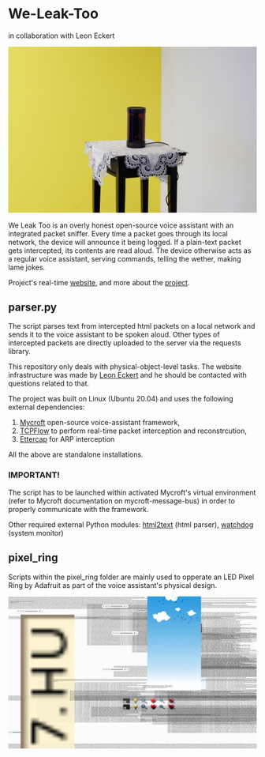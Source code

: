 # We-Leak-Too
in collaboration with Leon Eckert

![weleaktoo](https://github.com/modern-online/We-Leak-Too/blob/main/images/DSCF6515-3-no-shadoww2.jpg)

We Leak Too is an overly honest open-source voice assistant with an integrated packet sniffer. Every time a packet goes through its local network, the device will announce it being logged. If a plain-text packet gets intercepted, its contents are read aloud. The device otherwise acts as a regular voice assistant, serving commands, telling the wether, making lame jokes. 

Project's real-time [website](https://weleaktoo.com/),
and more about the [project](https://vjnks.com/works/we-leak-too-43).

## parser.py 

The script parses text from intercepted html packets on a local network and sends it to the voice assistant to be spoken aloud. Other types of intercepted packets are directly uploaded to the server via the requests library. 

This repository only deals with physical-object-level tasks. The website infrastructure was made by [Leon Eckert](https://leoneckert.com/) and he should be contacted with questions related to that.

The project was built on Linux (Ubuntu 20.04) and uses the following external dependencies:
1) [Mycroft](https://github.com/mycroftai) open-source voice-assistant framework,
2) [TCPFlow](https://github.com/simsong/tcpflow) to perform real-time packet interception and reconstrcution,
3) [Ettercap](https://github.com/Ettercap/ettercap) for ARP interception 

All the above are standalone installations. 

### IMPORTANT!
The script has to be launched within activated Mycroft's virtual environment (refer to Mycroft documentation on mycroft-message-bus) in order to properly communicate with the framework. 

Other required external Python modules: 
[html2text](https://pypi.org/project/html2text/) (html parser), [watchdog](https://pypi.org/project/watchdog/) (system monitor) 

## pixel_ring

Scripts within the pixel_ring folder are mainly used to opperate an LED Pixel Ring by Adafruit as part of the voice assistant's physical design. 

![website](https://github.com/modern-online/We-Leak-Too/blob/main/images/Screen%20Shot%202020-11-20%20at%2022.47.22w.jpg)
